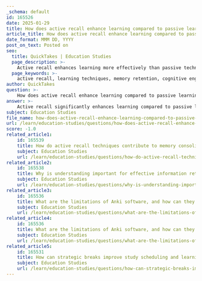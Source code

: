 ```yaml
---
_schema: default
id: 165526
date: 2025-01-29
title: How does active recall enhance learning compared to passive learning techniques?
article_title: How does active recall enhance learning compared to passive learning techniques?
date_format: MMM DD, YYYY
post_on_text: Posted on
seo:
  title: QuickTakes | Education Studies
  page_description: >-
    Active recall enhances learning more effectively than passive techniques by engaging cognitive processes deeply, improving memory retention, providing immediate feedback, balancing comprehension with memorization, and working synergistically with spaced repetition.
  page_keywords: >-
    active recall, learning techniques, memory retention, cognitive engagement, feedback mechanism, comprehension, spaced repetition, educational strategies
author: QuickTakes
question: >-
    How does active recall enhance learning compared to passive learning techniques?
answer: >-
    Active recall significantly enhances learning compared to passive learning techniques through several key mechanisms:\n\n1. **Engagement with Material**: Active recall requires learners to actively retrieve information from memory, which engages cognitive processes more deeply than passive methods like re-reading or highlighting. This active engagement strengthens neural connections, making it easier to access the information later.\n\n2. **Memory Retention**: Research has shown that actively recalling information leads to better long-term retention compared to passive review methods. When learners test themselves on the material, they reinforce their memory pathways, which enhances their ability to remember the information in the future.\n\n3. **Feedback Mechanism**: Active recall provides immediate feedback on what the learner knows and what they need to focus on. This self-assessment helps identify gaps in knowledge, allowing for targeted study efforts. In contrast, passive learning often lacks this feedback loop, making it harder for learners to gauge their understanding.\n\n4. **Comprehension and Memorization Balance**: Active recall encourages a balance between understanding and memorization. By actively retrieving information, learners are more likely to comprehend the material, which is essential for deeper learning. Passive techniques often lead to superficial understanding, as they do not require the learner to process the information critically.\n\n5. **Spaced Repetition Synergy**: When combined with spaced repetition, active recall becomes even more powerful. Spaced repetition involves reviewing information at increasing intervals, which complements the active retrieval process. This combination optimizes memory consolidation and retention over time.\n\nIn summary, active recall is a more effective learning strategy than passive learning techniques because it promotes deeper engagement, enhances memory retention, provides valuable feedback, balances comprehension with memorization, and works synergistically with spaced repetition. These factors contribute to a more efficient and effective learning experience.
subject: Education Studies
file_name: how-does-active-recall-enhance-learning-compared-to-passive-learning-techniques.md
url: /learn/education-studies/questions/how-does-active-recall-enhance-learning-compared-to-passive-learning-techniques
score: -1.0
related_article1:
    id: 165539
    title: How do active recall techniques contribute to memory consolidation?
    subject: Education Studies
    url: /learn/education-studies/questions/how-do-active-recall-techniques-contribute-to-memory-consolidation
related_article2:
    id: 165538
    title: Why is understanding important for effective information retention?
    subject: Education Studies
    url: /learn/education-studies/questions/why-is-understanding-important-for-effective-information-retention
related_article3:
    id: 165536
    title: What are the limitations of Anki software, and how can they be addressed?
    subject: Education Studies
    url: /learn/education-studies/questions/what-are-the-limitations-of-anki-software-and-how-can-they-be-addressed
related_article4:
    id: 165536
    title: What are the limitations of Anki software, and how can they be addressed?
    subject: Education Studies
    url: /learn/education-studies/questions/what-are-the-limitations-of-anki-software-and-how-can-they-be-addressed
related_article5:
    id: 165531
    title: How can strategic breaks improve study scheduling and learning efficiency?
    subject: Education Studies
    url: /learn/education-studies/questions/how-can-strategic-breaks-improve-study-scheduling-and-learning-efficiency
---
```


&nbsp;